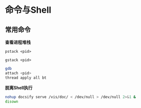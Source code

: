 # 命令与Shell

## 常用命令

**查看进程堆栈**

`pstack <pid>`

`gstack <pid>`

```bash
gdb
attach <pid>
thread apply all bt
```

**脱离Shell执行**

```bash
nohup docsify serve /vis/doc/ < /dev/null > /dev/null 2>&1 &
disown
```
